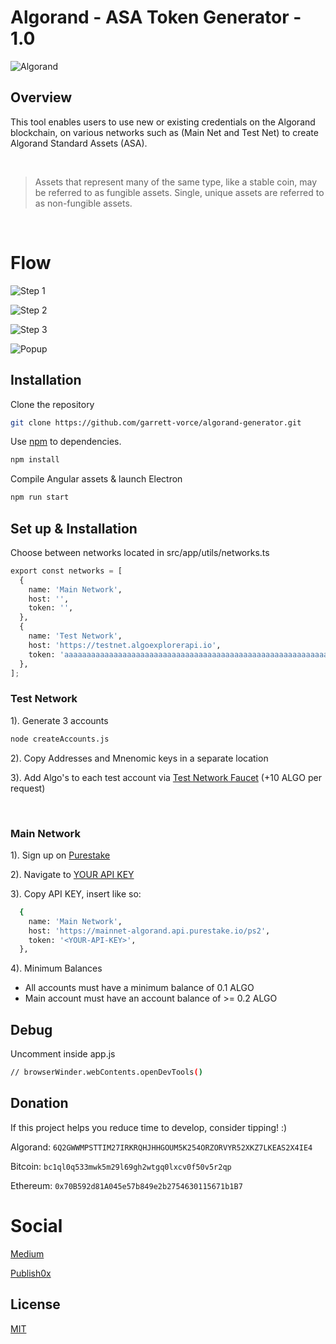 # Algorand - ASA Token Generator - 1.0

![Algorand](https://raw.githubusercontent.com/garrett-vorce/algorand-generator/master/src/assets/logo/GenerAtor.jpeg)

## Overview

This tool enables users to use new or existing credentials on the Algorand blockchain, on various networks such as (Main Net and Test Net) to create Algorand Standard Assets (ASA).

<br/>

> Assets that represent many of the same type, like a stable coin, may be referred to as fungible assets. Single, unique assets are referred to as non-fungible assets.

<br/>

# Flow

![Step 1](https://raw.githubusercontent.com/garrett-vorce/algorand-generator/master/src/assets/steps/1/1.png)

![Step 2](https://raw.githubusercontent.com/garrett-vorce/algorand-generator/master/src/assets/steps/2/2.png)

![Step 3](https://raw.githubusercontent.com/garrett-vorce/algorand-generator/master/src/assets/steps/3/3.png)

![Popup](https://raw.githubusercontent.com/garrett-vorce/algorand-generator/master/src/assets/algoExplorer/popup.png)

## Installation

Clone the repository

```bash
git clone https://github.com/garrett-vorce/algorand-generator.git
```

Use [npm](https://www.npmjs.com/) to dependencies.

```bash
npm install
```

Compile Angular assets & launch Electron

```bash
npm run start
```

## Set up & Installation

Choose between networks located in src/app/utils/networks.ts

```python
export const networks = [
  {
    name: 'Main Network',
    host: '',
    token: '',
  },
  {
    name: 'Test Network',
    host: 'https://testnet.algoexplorerapi.io',
    token: 'aaaaaaaaaaaaaaaaaaaaaaaaaaaaaaaaaaaaaaaaaaaaaaaaaaaaaaaaaaaaaaaa',
  },
];

```

### Test Network

1). Generate 3 accounts

```bash
node createAccounts.js
```

2). Copy Addresses and Mnenomic keys in a separate location

3). Add Algo's to each test account via [Test Network Faucet](https://bank.testnet.algorand.network/) (+10 ALGO per request)

<br />

### Main Network

1). Sign up on [Purestake](https://developer.purestake.io/)

2). Navigate to [YOUR API KEY](https://developer.purestake.io/home)

3). Copy API KEY, insert like so:

```bash
  {
    name: 'Main Network',
    host: 'https://mainnet-algorand.api.purestake.io/ps2',
    token: '<YOUR-API-KEY>',
  },
```

4). Minimum Balances

- All accounts must have a minimum balance of 0.1 ALGO
- Main account must have an account balance of >= 0.2 ALGO

## Debug

Uncomment inside app.js

```bash
// browserWinder.webContents.openDevTools()
```

## Donation

If this project helps you reduce time to develop, consider tipping! :)

Algorand: `6Q2GWWMPSTTIM27IRKRQHJHHGOUM5K254ORZORVYR52XKZ7LKEAS2X4IE4`

Bitcoin: `bc1ql0q533mwk5m29l69gh2wtgq0lxcv0f50v5r2qp`

Ethereum: `0x70B592d81A045e57b849e2b2754630115671b1B7`

# Social

[Medium](https://garrettvorce.medium.com/)

[Publish0x](https://www.publish0x.com/garrettv)

## License

[MIT](https://choosealicense.com/licenses/mit/)
